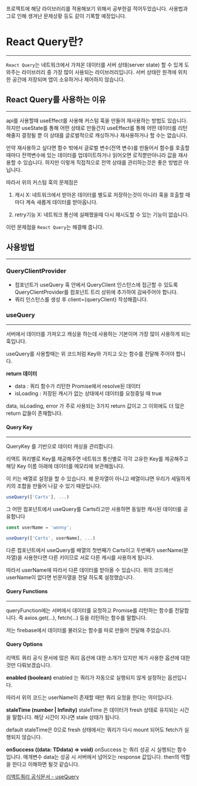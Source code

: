 프로젝트에 해당 라이브러리를 적용해보기 위해서 공부한걸 적어두었습니다.
사용법과 그로 인해 생겨난 문제상황 등도 같이 기록할 예정입니다.

# React Query란?

---

`React Query`는 네트워크에서 가져온 데이터를 서버 상태(server state) 할 수 있게 도와주는 라이브러리 중 가장 많이 사용되는 라이브러리입니다.
서버 상태란 원격에 위치한 공간에 저장되며 앱이 소유하거나 제어하지 않습니다.

## React Query를 사용하는 이유

---

api를 사용할때 useEffect를 사용해 커스텀 훅을 만들어 재사용하는 방법도 있습니다.
하지만 useState를 통해 어떤 상태로 만들건지 useEffect를 통해 어떤 데이터를 리턴해줄지 결정될 뿐 이 상태를 글로벌적으로 캐싱하거나 재사용하거나 할 수는 없습니다.

만약 재사용하고 싶다면 함수 밖에서 글로벌 변수(전역 변수)를 만들어서 함수를 호출할 때마다 전역변수에 있는 데이터를 업데이트하거나 읽어오면 로직뿐만아니라 값을 재사용할 수 있습니다. 하지만 이렇게 직접적으로 전역 상태를 관리하는것은 좋은 방법은 아닙니다.

따라서 위의 커스텀 훅의 문제점은

1. 캐시 X:
   네트워크에서 받아온 데이터를 별도로 저장하는것이 아니라 훅을 호출할 때마다 계속 새롭게 데이터를 받아옵니다.

2. retry기능 X:
   네트워크 통신에 실패했을때 다시 재시도할 수 있는 기능이 없습니다.

이런 문제점을 `React Query`는 해결해 줍니다.

## 사용방법

---

### QueryClientProvider

- 컴포넌트가 useQuery 훅 안에서 QueryClient 인스턴스에 접근할 수 있도록 QueryClientProvider를 컴포넌트 트리 상위에 추가하여 감싸주어야 합니다.
- 쿼리 인스턴스를 생성 후 client={queryClient} 작성해줍니다.

### useQuery

---

서버에서 데이터를 가져오고 캐싱을 하는데 사용하는 기본이며 가장 많이 사용하게 되는 훅입니다.

useQuery를 사용할때는 위 코드처럼 Key와 가지고 오는 함수를 전달해 주어야 합니다.

**return 데이터**

- data : 쿼리 함수가 리턴한 Promise에서 resolve된 데이터
- isLoading : 저장된 캐시가 없는 상태에서 데이터를 요청중일 때 true

data, isLoading, error 가 주로 사용되는 3가지 return 값이고 그 이외에도 더 많은 return 값들이 존재합니다.

#### Query Key

---

QueryKey 를 기반으로 데이터 캐싱을 관리합니다.

리액트 쿼리별로 Key를 제공해주면 네트워크 통신별로 각각 고유한 Key를 제공해주고 해당 Key 이름 아래에 데이터를 메모리에 보관해둡니다.

이 키는 배열로 설정을 할 수 있습니다. 왜 문자열이 아니고 배열이냐면 우리가 세밀하게 키의 조합을 만들어 나갈 수 있기 때문입니다.

```js
useQuery(['Carts'], ...)
```

그 어떤 컴포넌트에서 useQuery를 Carts라고만 사용하면 동일한 캐시된 데이터를 공유합니다

```js
const userName = 'wonny';

useQuery(['Carts', userName], ...)
```

다른 컴포넌트에서 useQuery를 배열의 첫번째가 Carts이고 두번째가 userName(문자열)을 사용한다면 다른 키이므로 서로 다른 캐시를 사용하게 됩니다.

따라서 userName에 따라서 다른 데이터를 받아올 수 있습니다.
위의 코드에선 userName이 없다면 빈문자열을 전달 하도록 설정했습니다.

#### Query Functions

---

queryFunction에는 서버에서 데이터를 요청하고 Promise를 리턴하는 함수를 전달합니다. 즉 axios.get(...), fetch(...) 등을 리턴하는 함수를 말합니다.

저는 firebase에서 데이터를 불러오는 함수를 따로 만들어 전달해 주었습니다.

#### Query Options

리액트 쿼리 공식 문서에 많은 쿼리 옵션에 대한 소개가 있지만 제가 사용한 옵션에 대한 것만 다뤄보겠습니다.

**enabled (boolean)**
enabled 는 쿼리가 자동으로 실행되지 않게 설정하는 옵션입니다.

따라서 위의 코드는 userName이 존재할 때만 쿼리 요청을 한다는 의미입니다.

**staleTime (number | Infinity)**
staleTime 은 데이터가 fresh 상태로 유지되는 시간을 말합니다.
해당 시간이 지나면 stale 상태가 됩니다.

default staleTime은 0으로 fresh 상태에서는 쿼리가 다시 mount 되어도 fetch가 실행되지 않습니다.

**onSuccess ((data: TDdata) => void)**
onSuccess 는 쿼리 성공 시 실행되는 함수입니다.
매개변수 data는 성공 시 서버에서 넘어오는 response 값입니다.
then의 역할을 한다고 이해하면 될것 같습니다.

[리액트쿼리 공식문서 - useQuery]('https://tanstack.com/query/v4/docs/reference/useQuery?from=reactQueryV3&original=https://react-query-v3.tanstack.com/reference/useQuery')
